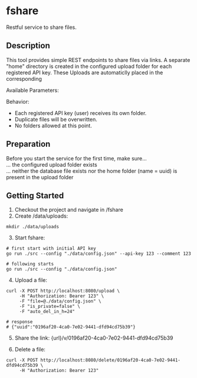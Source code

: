 # fshare
Restful service to share files.<br />

## Description

This tool provides simple REST endpoints to share files via links.  A separate "home" directory is created in the configured upload folder for each registered API key. These Uploads are automaticlly placed in the corresponding <br />

Available Parameters:



Behavior:<br />
- Each registered API key (user) receives its own folder.<br />
- Duplicate files will be overwritten.<br />
- No folders allowed at this point.<br />

## Preparation

Before you start the service for the first time, make sure...<br />
... the configured upload folder exists<br />
... neither the database file exists nor the home folder (name = uuid) is present in the upload folder

## Getting Started
1. Checkout the project and navigate in /fshare<br />
2. Create /data/uploads:

```
mkdir ./data/uploads
```

3. Start fshare:

```
# first start with initial API key
go run ./src --config "./data/config.json" --api-key 123 --comment 123

# following starts
go run ./src --config "./data/config.json"
```

4. Upload a file:

```
curl -X POST http://localhost:8080/upload \
     -H "Authorization: Bearer 123" \
     -F "file=@./data/config.json" \
     -F "is_private=false" \
     -F "auto_del_in_h=24"

# response
# {"uuid":"0196af20-4ca0-7e02-9441-dfd94cd75b39"}
```

5. Share the link: {url}/v/0196af20-4ca0-7e02-9441-dfd94cd75b39<br />

6. Delete a file:

```
curl -X POST http://localhost:8080/delete/0196af20-4ca0-7e02-9441-dfd94cd75b39 \
     -H "Authorization: Bearer 123"
```
